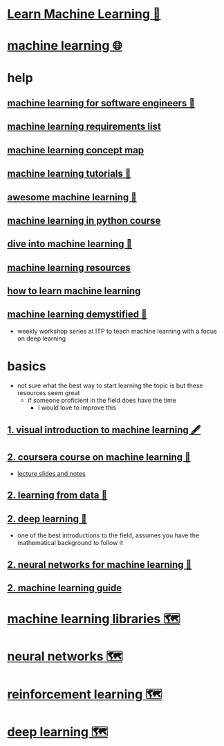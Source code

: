 # [Learn Machine Learning 👾](https://my.mindnode.com/k954FWFNztnkphWmNqqHz2dqQW41LeP1SLqkqqjs#547.9,198.0,2)


# [machine learning 🌐](https://www.wikiwand.com/en/Machine_learning)


# help


## [machine learning for software engineers 🐙](https://github.com/ZuzooVn/machine-learning-for-software-engineers)

## [machine learning requirements list](https://metacademy.org/roadmaps/cjrd/level-up-your-ml)

## [machine learning concept map](https://fkcd.ca/EpU.svg)

## [machine learning tutorials 🐙](https://github.com/ujjwalkarn/Machine-Learning-Tutorials)

## [awesome machine learning 🐙](https://github.com/josephmisiti/awesome-machine-learning)

## [machine learning in python course](https://www.springboard.com/learning-paths/machine-learning-python/)

## [dive into machine learning 🐙](https://github.com/hangtwenty/dive-into-machine-learning)

## [machine learning resources](http://www.ritchieng.com/machine-learning-resources/)

## [how to learn machine learning](https://elitedatascience.com/learn-machine-learning)

## [machine learning demystified 🐙](https://github.com/shekit/machine-learning-demystified)

- weekly workshop series at ITP to teach machine learning with a focus on deep learning


# basics

- not sure what the best way to start learning the topic is but these resources seem great  
	- if someone proficient in the field does have the time   
		- I would love to improve this


## [1. visual introduction to machine learning 🖋️](http://www.r2d3.us/visual-intro-to-machine-learning-part-1/)

## [2. coursera course on machine learning 📝](https://www.coursera.org/learn/machine-learning)

- [lecture slides and notes](https://github.com/1094401996/machine-learning-coursera)

## [2. learning from data 📝](https://work.caltech.edu/telecourse.html)

## [2. deep learning 📖](http://www.deeplearningbook.org)

- one of the best introductions to the field, assumes you have the mathematical background to follow it

## [2. neural networks for machine learning 📝](https://www.coursera.org/learn/neural-networks)

## [2. machine learning guide](http://ocdevel.com/podcasts/machine-learning)


# [machine learning libraries 🗺️](https://my.mindnode.com/PVcz8iqUfa941KTpBqXgpiP7Asst1yGcqVa8Kmit)


# [neural networks 🗺️](https://my.mindnode.com/VznvpXy4JfeyVL4toshCQE3pdyHvLzx1bTGUpze2)


# [reinforcement learning 🗺️](https://my.mindnode.com/eKswyDv4KNY9fePuF3DcWvYZjtTaBzxk581Mw7Ru)


# [deep learning 🗺️](https://my.mindnode.com/wqhKt6rDSZrJR5pVV2TpCv4xnHUsYJf3vZ9SbX7D)

